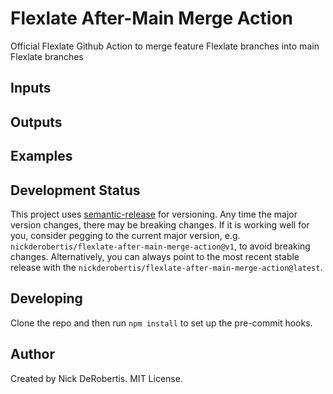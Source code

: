 # Flexlate After-Main Merge Action

Official Flexlate Github Action to merge feature Flexlate branches into main Flexlate branches

## Inputs


## Outputs


## Examples


## Development Status

This project uses [semantic-release](https://github.com/semantic-release/semantic-release) for versioning.
Any time the major version changes, there may be breaking changes. If it is working well for you, consider
pegging to the current major version, e.g. `nickderobertis/flexlate-after-main-merge-action@v1`, to avoid breaking changes. Alternatively,
you can always point to the most recent stable release with the `nickderobertis/flexlate-after-main-merge-action@latest`.


## Developing

Clone the repo and then run `npm install` to set up the pre-commit hooks.

## Author

Created by Nick DeRobertis. MIT License.